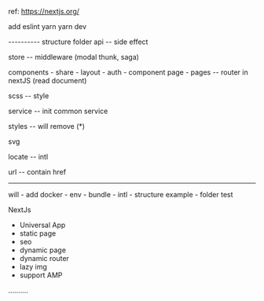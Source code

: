 ref: https://nextjs.org/

add eslint
yarn
yarn dev



---------- structure folder
api -- side effect

store -- middleware (modal thunk, saga)

components 
    - share 
    - layout
    - auth
    - component page
    - 
pages -- router in nextJS (read document)

scss -- style

service -- init common service

styles -- will remove (*)

svg

locate -- intl

url -- contain href

----------------

will 
    - add docker
    - env
    - bundle
    - intl
    - structure example
    - folder test


NextJs 
- Universal App
- static page
- seo
- dynamic page
- dynamic router
- lazy img
- support AMP

..........


